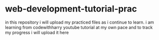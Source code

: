 # web-development-tutorial-prac
in this repository i will upload my practiced files as i continue to learn.
i am learning from codewithharry youtube tutorial at my own pace and to track my progress i will upload it here
